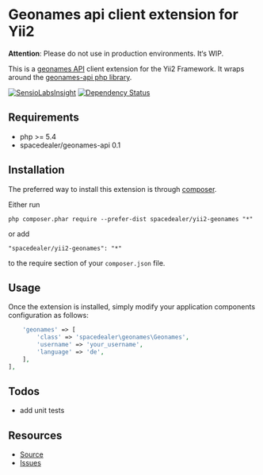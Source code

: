 # Geonames api client extension for Yii2

**Attention**: Please do not use in production environments. It‘s WIP.

This is a [geonames API](http://www.geonames.org/export/web-services.html) client extension for the Yii2 Framework.
It wraps around the [geonames-api php library](https://github.com/spacedealer/geonames-api).

[![SensioLabsInsight](https://insight.sensiolabs.com/projects/88aa66d1-82bb-4b4d-8b9a-0658211d06ed/mini.png)](https://insight.sensiolabs.com/projects/88aa66d1-82bb-4b4d-8b9a-0658211d06ed)
[![Dependency Status](https://www.versioneye.com/user/projects/547eea7c8674a4d2330001aa/badge.svg?style=flat)](https://www.versioneye.com/user/projects/547eea7c8674a4d2330001aa)

## Requirements

 - php >= 5.4
 - spacedealer/geonames-api 0.1
 
## Installation

The preferred way to install this extension is through [composer](http://getcomposer.org/download/).

Either run

```
php composer.phar require --prefer-dist spacedealer/yii2-geonames "*"
```

or add

```
"spacedealer/yii2-geonames": "*"
```

to the require section of your `composer.json` file.

## Usage

Once the extension is installed, simply modify your application components configuration as follows:

```php
	'geonames' => [
		'class' => 'spacedealer\geonames\Geonames',
		'username' => 'your_username',
		'language' => 'de',
	],
],
```

## Todos

 - add unit tests

## Resources

 - [Source](https://github.com/spacedealer/yii2-geonames)
 - [Issues](https://github.com/spacedealer/yii2-geonames/issues)
